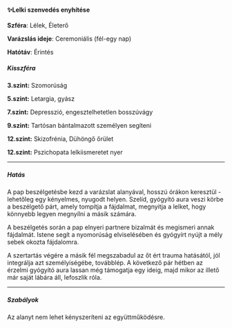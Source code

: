 #### ✨Lelki szenvedés enyhítése

**Szféra**: Lélek, Életerő

**Varázslás ideje**: Ceremoniális (fél-egy nap)

**Hatótáv**: Érintés

##### Kisszféra

**3.szint:** Szomorúság

**5.szint:** Letargia, gyász

**7.szint:** Depresszió, engesztelhetetlen bosszúvágy

**9.szint:** Tartósan bántalmazott személyen segíteni

**12.szint:** Skizofrénia, Dühöngő őrület

**12.szint:** Pszichopata lelkiismeretet nyer


---
##### Hatás

A pap beszélgetésbe kezd a varázslat alanyával, hosszú órákon keresztül - lehetőleg egy kényelmes, nyugodt helyen. Szelíd, gyógyító aura veszi körbe a beszélgető párt, amely tompítja a fájdalmat, megnyitja a lelket, hogy könnyebb legyen megnyílni a másik számára.

A beszélgetés során a pap elnyeri partnere bizalmát és megismeri annak fájdalmát. Istene segít a nyomorúság elviselésében és gyógyírt nyújt a mély sebek okozta fájdalomra.

A szertartás végére a másik fél megszabadul az őt ért trauma hatásától, jól integrálja azt személyiségébe, továbblép. A következő pár hétben az érzelmi gyógyító aura lassan még támogatja egy ideig, majd mikor az illető már saját lábára áll, lefoszlik róla.

---
##### Szabályok

Az alanyt nem lehet kényszeríteni az együttműködésre.
